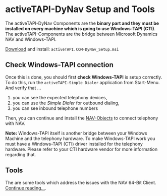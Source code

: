 # activeTAPI-DyNav Setup and Tools

The activeTAPI-DyNav Components are the **binary part and they must be installed on every machine which is going to use Windows-TAPI (CTI)**. The activeTAPI-Components are the bridge between Microsoft Dynamics NAV and Windows-TAPI.

[Download](activeTAPI.COM-DyNav_Setup.msi) and install: `activeTAPI.COM-DyNav_Setup.msi`

## Check Windows-TAPI connection

Once this is done, you should first **check Windows-TAPI** is setup correctly. To do this, run the `activeTAPI-Simple Dialer` application from Start-Menu. And verify that  ...

1. you can see the expected telephony devices, 
2. you can use the *Simple Dialer* for outbound dialing,
3. you can see inbound telephone numbers

Then, you can continue and install the [NAV-Objects](https://github.com/SchmidteServices/activeTAPI-DyNav/tree/master/NavObjects) to connect telephony with NAV.

**Note:** Windows-TAPI itself is another bridge between your Windows Machine and the telephony hardware. To make Windows-TAPI work you must have a Windows-TAPI (CTI) driver installed for the telephony hardware. Please refer to your CTI hardware vendor for more information regarding that.

## Tools

The are some tools which address the issues with the NAV 64-Bit Client.  [Continue reading...](doc/x64Client.md). 


